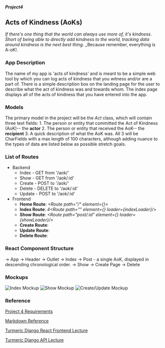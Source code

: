 ##### Project4
## Acts of Kindness (AoKs)

_If there's one thing that the world can always use more of, it's kindness._
_Short of being able to directly add kindness to the world, tracking data around kindness is the next best thing._
_Because remember, everything is A-oK!.


### App Description
  The name of my app is 'acts of kindness' and is meant to be a simple web tool by which you can log acts of kindness that you witness and/or are a part of.
  There is a simple description box on the landing page for the user to describe what the act of kindness was and towards whom.
  The index page displays all of the acts of kindness that you have entered into the app.

### Models
  The primary model in the project will be the _Act_ class, which will contain three text fields:
    1. The person or entity that committed the Act of Kindness (AoK)-- the **actor**
    2. The person or entity that received the AoK-- the **recipient**
    3. A quick description of what the AoK was.
  All 3 will be CharFields with a max length of 100 characters, although adding nuance to the types of data are listed below as possible stretch goals.

### List of Routes
  * Backend
    *   Index - GET from '/aok/'
    *   Show - GET from '/aok/:id'
    *   Create - POST to '/aok/'
    *   Delete - DELETE to '/aok/:id'
    *   Update - POST to '/aok/:id'
  * Frontend
    *   **Home Route**: _<Route path="/" element={<App/>}>_
    *   **Index Route**: _4<Route path="" element={<Index/>} loader={indexLoader}/>_
    *   **Show Route**: _<Route path="post/:id" element={<Show/>} loader={showLoader}/>_
    *   **Create Route**: _<Route path="create" action={createAction}/>_
    *   **Update Route**: _<Route path="update/:id" action={updateAction}/>_
    *   **Delete Route**: _<Route path="delete/:id" action={deleteAction}/>_
        
### React Component Structure

-> App
 	-> Header
	-> Outlet
	-> Index
				-> Post - a single AoK, displayed in descending chronological order.
	-> Show 
	-> Create Page
	-> Delete 


### Mockups

![Index Mockup](https://i.imgur.com/MJB3LNp.png)
![Show Mockup](https://i.imgur.com/teGcqxp.png)
![Create/Update Mockup](https://i.imgur.com/TIZSBBE.png)

### Reference
[Project 4 Requirements](https://turmeric.seircohort.com/unit-projects/unit-four-project-requirements/)

[Markdown Reference](https://www.seevividly.com/images/Markdown_Reference.png)

[Turmeric Django React Frontend Lecture](https://turmeric.seircohort.com/second-language/week-22/day-2/lecture-materials/react)

[Turmeric Django API Lecture](https://turmeric.seircohort.com/second-language/week-22/day-1/lecture-materials/djangoapi)
